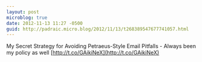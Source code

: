 ```yaml
---
layout: post
microblog: true
date: 2012-11-13 11:27 -0500
guid: http://padraic.micro.blog/2012/11/13/t268389547677741057.html
---
```

My Secret Strategy for Avoiding Petraeus-Style Email Pitfalls - Always been my policy as well [http://t.co/GAikiNeX](http://t.co/GAikiNeX)
